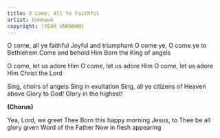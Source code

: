 ```yaml
---
title: O Come, All Ye Faithful
artist: Unknown
copyright: (YEAR UNKNOWN)
---
```


O come, all ye faithful
Joyful and triumphant
O come ye, O come ye to Bethlehem
Come and behold Him
Born the King of angels

O come, let us adore Him
O come, let us adore Him
O come, let us adore Him
Christ the Lord

Sing, choirs of angels
Sing in exultation
Sing, all ye citizens of Heaven above
Glory to God!
Glory in the highest!

<strong>(Chorus)</strong>

Yea, Lord, we greet Thee
Born this happy morning
Jesus, to Thee be all glory given
Word of the Father
Now in flesh appearing






